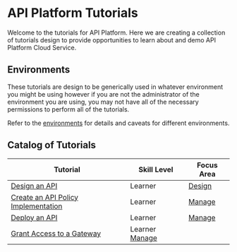 # API Platform Tutorials

Welcome to the tutorials for API Platform.  Here we are creating a collection of tutorials design to provide opportunities to learn about and demo API Platform Cloud Service.

## Environments
These tutorials are design to be generically used in whatever environment you might be using however if you are not the administrator of the environment you are using, you may not have all of the necessary permissions to perform all of the tutorials.  

Refer to the [environments](../environments/README.md) for details and caveats for different environments.

## Catalog of Tutorials

Tutorial | Skill Level | Focus Area 
--- | --- | --- 
[Design an API](./design/design_api) | Learner | [Design](./tutorials/design) 
[Create an API Policy Implementation](./manage/apis/create_api) | Learner | [Manage](./tutorials/manage)
[Deploy an API](./manage/apis/deploy_api) | Learner | [Manage](./tutorials/manage)
[Grant Access to a Gateway](./manage/gateways/grants) | Learner [Manage](./tutorials/manage)